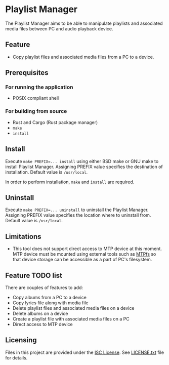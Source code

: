 # Playlist Manager

The Playlist Manager aims to be able to manipulate playlists and
associated media files between PC and audio playback device.

## Feature

* Copy playlist files and associated media files from a PC to a device.

## Prerequisites

### For running the application

* POSIX compliant shell

### For building from source

* Rust and Cargo (Rust package manager)
* `make`
* `install`

## Install

Execute `make PREFIX=... install` using either BSD make or GNU make to
install Playlist Manager.  Assigning PREFIX value specifies the
destination of installation.  Default value is `/usr/local`.

In order to perform installation, `make` and `install` are required.

## Uninstall

Execute `make PREFIX=... uninstall` to uninstall the Playlist Manager.
Assigning PREFIX value specifies the location where to uninstall from.
Default value is `/usr/local`.

## Limitations

* This tool does not support direct access to MTP device at this moment.
  MTP device must be mounted using external tools such as [MTPfs][] so
  that device storage can be accessible as a part of PC's filesystem.

## Feature TODO list

There are couples of features to add:

* Copy albums from a PC to a device
* Copy lyrics file along with media file
* Delete playlist files and associated media files on a device
* Delete albums on a device
* Create a playlist file with associated media files on a PC
* Direct access to MTP device

## Licensing

Files in this project are provided under the [ISC License][].
See [LICENSE.txt](LICENSE.txt) file for details.

[ISC License]:
  http://www.isc.org/downloads/software-support-policy/isc-license
[MTPfs]: https://www.adebenham.com/mtpfs/
  "MTPfs - Dual Elephants - Chris Debenhams homepage"
